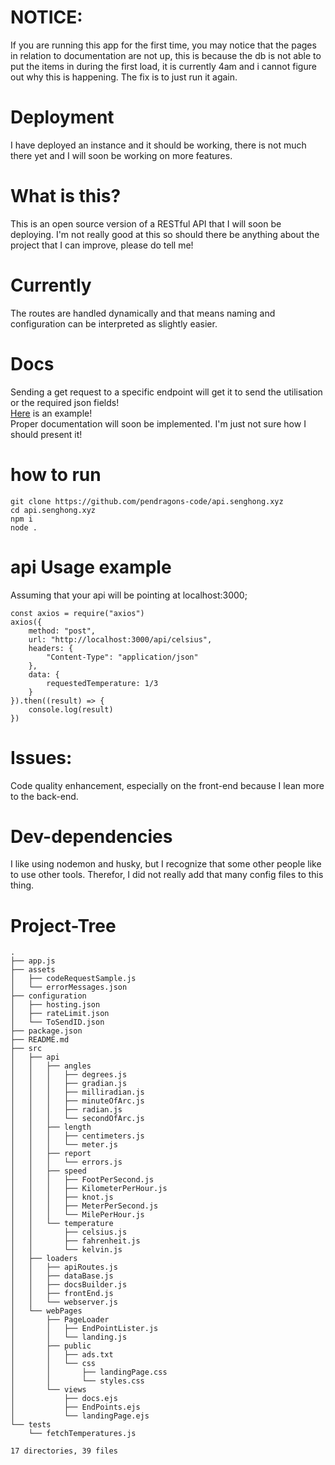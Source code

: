 # NOTICE:
If you are running this app for the first time, you may notice that the pages in relation to documentation are not up, this is because the db is not able to put the items in during the first load, it is currently 4am and i cannot figure out why this is happening. The fix is to just run it again.			

# Deployment
I have deployed an instance and it should be working, there is not much there yet and I will soon be working on more features.

# What is this?
This is an open source version of a RESTful API that I will soon be deploying. I'm not really good at this so should there be anything about the project that I can improve, please do tell me!			

# Currently
The routes are handled dynamically and that means naming and configuration can be interpreted as slightly easier.

# Docs
Sending a get request to a specific endpoint will get it to send the utilisation or the required json fields!				
[Here](https://api.senghong.xyz/api/secondOfArc) is an example!			
Proper documentation will soon be implemented. I'm just not sure how I should present it!

# how to run
```
git clone https://github.com/pendragons-code/api.senghong.xyz
cd api.senghong.xyz
npm i
node .
```

# api Usage example
Assuming that your api will be pointing at localhost:3000;
```
const axios = require("axios")
axios({
	method: "post",
	url: "http://localhost:3000/api/celsius",
	headers: {
		"Content-Type": "application/json"
	},
	data: {
		requestedTemperature: 1/3
	}
}).then((result) => {
	console.log(result)
})
```
# Issues:
Code quality enhancement, especially on the front-end because I lean more to the back-end.
# Dev-dependencies
I like using nodemon and husky, but I recognize that some other people like to use other tools. Therefor, I did not really add that many config files to this thing.

# Project-Tree
```
.
├── app.js
├── assets
│   ├── codeRequestSample.js
│   └── errorMessages.json
├── configuration
│   ├── hosting.json
│   ├── rateLimit.json
│   └── ToSendID.json
├── package.json
├── README.md
├── src
│   ├── api
│   │   ├── angles
│   │   │   ├── degrees.js
│   │   │   ├── gradian.js
│   │   │   ├── milliradian.js
│   │   │   ├── minuteOfArc.js
│   │   │   ├── radian.js
│   │   │   └── secondOfArc.js
│   │   ├── length
│   │   │   ├── centimeters.js
│   │   │   └── meter.js
│   │   ├── report
│   │   │   └── errors.js
│   │   ├── speed
│   │   │   ├── FootPerSecond.js
│   │   │   ├── KilometerPerHour.js
│   │   │   ├── knot.js
│   │   │   ├── MeterPerSecond.js
│   │   │   └── MilePerHour.js
│   │   └── temperature
│   │       ├── celsius.js
│   │       ├── fahrenheit.js
│   │       └── kelvin.js
│   ├── loaders
│   │   ├── apiRoutes.js
│   │   ├── dataBase.js
│   │   ├── docsBuilder.js
│   │   ├── frontEnd.js
│   │   └── webserver.js
│   └── webPages
│       ├── PageLoader
│       │   ├── EndPointLister.js
│       │   └── landing.js
│       ├── public
│       │   ├── ads.txt
│       │   └── css
│       │       ├── landingPage.css
│       │       └── styles.css
│       └── views
│           ├── docs.ejs
│           ├── EndPoints.ejs
│           └── landingPage.ejs
└── tests
    └── fetchTemperatures.js

17 directories, 39 files
```
